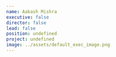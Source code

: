```yaml
---
name: Aakash Mishra
executive: false
director: false
lead: false
position: undefined
project: undefined
image: ../assets/default_exec_image.png
---
```

